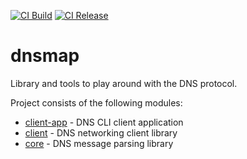 [![CI Build](https://github.com/dnsmap-ch/dnsm/actions/workflows/build.yml/badge.svg)](https://github.com/dnsmap-ch/dnsm/actions/workflows/build.yml)
[![CI Release](https://github.com/dnsmap-ch/dnsm/actions/workflows/release.yml/badge.svg)](https://github.com/dnsmap-ch/dnsm/actions/workflows/release.yml)

# dnsmap

Library and tools to play around with the DNS protocol.

Project consists of the following modules:

* [client-app](client/) - DNS CLI client application
* [client](client/) - DNS networking client library
* [core](core/) - DNS message parsing library
